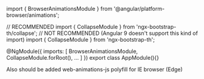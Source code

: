 import { BrowserAnimationsModule } from '@angular/platform-browser/animations';

// RECOMMENDED
import { CollapseModule } from 'ngx-bootstrap-th/collapse';
// NOT RECOMMENDED (Angular 9 doesn't support this kind of import)
import { CollapseModule } from 'ngx-bootstrap-th';

@NgModule({
  imports: [
    BrowserAnimationsModule,
    CollapseModule.forRoot(),
    ...
  ]
})
export class AppModule(){}

Also should be added web-animations-js polyfill for IE browser (Edge)
